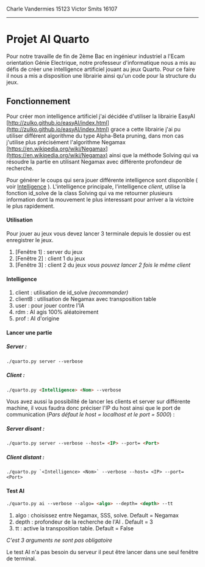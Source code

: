 Charle Vandermies 15123
Victor Smits 16107
___
# Projet AI Quarto

Pour notre travaille de fin de 2ème Bac en ingénieur industriel a l'Ecam orientation Génie Electrique, notre professeur d'informatique nous a mis au défis de créer une intelligence artificiel jouant au jeux Quarto.
Pour ce faire il nous a mis a disposition une librairie ainsi qu'un code pour la structure du jeux.

## Fonctionnement 

Pour créer mon intelligence artificiel j'ai décidée d'utiliser la librairie EasyAI [http://zulko.github.io/easyAI/index.html](http://zulko.github.io/easyAI/index.html) grace a cette librairie j'ai pu utiliser différent algorithme du type Alpha-Beta pruning, dans mon cas j'utilise plus précisément l'algorithme Negamax [https://en.wikipedia.org/wiki/Negamax](https://en.wikipedia.org/wiki/Negamax) ainsi que la méthode Solving qui va résoudre la partie en utilisant Negamax avec différente profondeur de recherche.

Pour générer le coups qui sera jouer différente intelligence sont disponible ( voir [Intelligence](#intelligence) ). 
L'intelligence principale, l'intelligence *client*, utilise la fonction id_solve de la class Solving qui va me retourner plusieurs information dont la mouvement le plus interessant pour arriver a la victoire le plus rapidement.

#### Utilisation

Pour jouer au jeux vous devez lancer 3 terminale depuis le dossier ou est enregistrer le jeux.
 1. [Fenêtre 1] : server du jeux
 2. [Fenêtre 2] : client 1 du jeux
 3. [Fenêtre 3] : client 2 du jeux
*vous pouvez lancer 2 fois le même client*

#### Intelligence
 1. client : utilisation de id_solve *(recommander)*
 2. clientB : utilisation de Negamax avec transposition table
 3. user : pour jouer contre l'IA
 4. rdm : AI agis 100% aléatoirement
 5. prof : AI d'origine

#### Lancer une partie 
##### Server :
``` html
./quarto.py server --verbose
```
##### Client :
```html
./quarto.py <Intelligence> <Nom> --verbose
```
    
Vous avez aussi la possibilité de lancer les clients et server sur différente machine, il vous faudra donc préciser l'IP du host ainsi que le port de communication (*Pars défaut le host = localhost et le port = 5000*) :
    
##### Server disant :
```html
./quarto.py server --verbose --host= <IP> --port= <Port>
```
##### Client distant :
	./quarto.py `<Intelligence> <Nom>` --verbose --host= <IP> --port= <Port>
  
#### Test AI
```html
./quarto.py ai --verbose --algo= <algo> --depth= <depth> --tt
```
 1. algo : choisissez entre Negamax, SSS, solve. Default = Negamax
 2. depth : profondeur de la recherche de l'AI . Default = 3
 3. tt : active la transposition table. Default = False

*C'est 3 arguments ne sont pas obligatoire*

Le test AI n'a pas besoin du serveur il peut être lancer dans une seul fenêtre de terminal.

<!--stackedit_data:
eyJoaXN0b3J5IjpbNTY1NDM4ODkyLC0xODgyMTI2Mjc3LC0xOD
gyMTI2Mjc3LC0xMjkyODk0MDgzLDExOTMyOTMwNDEsMTg4Njgw
Mzk0OSwtNDUxOTI1MDExLC0xNDYwNDcyNDIxLC0xNDYwNDcyND
IxLDkyMjY0NzY3LC0xNDU2MzkzMjMxLDExNjg1ODA4ODgsLTIw
Njc2MTkyODYsMjAyNjQ3OTM5MSw4NzI1MzQ3MzMsLTY1NTI3Mj
gxNSwtMTQ5MTM0NDM1MCwtMjAzNzUzODMxNSw4OTEzODg3MDEs
LTIwNDAyNjI2MTRdfQ==
-->